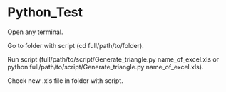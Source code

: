 # Python_Test

Open any terminal.

Go to folder with script (cd full/path/to/folder).

Run script (full/path/to/script/Generate_triangle.py name_of_excel.xls or python full/path/to/script/Generate_triangle.py name_of_excel.xls).

Check new .xls file in folder with script.
